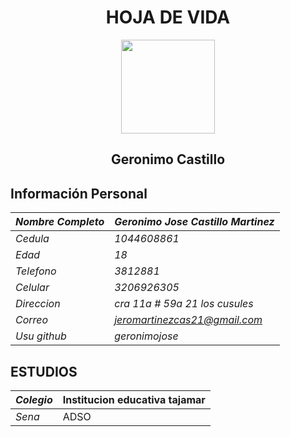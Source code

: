 # <center> HOJA DE VIDA </center>

<center>
<img src= "imagen.png" width ="150" height="150"/>

</center>

## <center>**Geronimo Castillo** <br></center>

## **Información Personal**

|*Nombre Completo* | *Geronimo Jose Castillo Martinez* |
|------------------|-----------------------------------|
| *Cedula*         | *1044608861*                      |
| *Edad*           | *18*                              |
| *Telefono*       | *3812881*                         |
| *Celular*        | *3206926305*                      |
| *Direccion*      | *cra 11a # 59a 21 los cusules*    |
| *Correo*         | *jeromartinezcas21@gmail.com*     |
| *Usu github*     | *geronimojose*                    |

## **ESTUDIOS**

| *Colegio* | Institucion educativa tajamar |
|-----------|-------------------------------|
| *Sena*    | ADSO                          |
